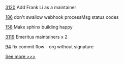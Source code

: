 
[3120](https://github.com/hyperledger/besu/pull/3120) Add Frank Li as a maintainer

[186](https://github.com/hyperledger/firefly-ethconnect/pull/186) don't swallow webhook processMsg status codes

[158](https://github.com/hyperledger/fabric-sdk-py/pull/158) Make sphinx building happy

[3119](https://github.com/hyperledger/besu/pull/3119) Emeritus maintainers x 2

[94](https://github.com/hyperledger-labs/fabric-operations-console/pull/94) fix commit flow - org without signature


[See more >>>](https://start-here.hyperledger.org/pull-requests)
